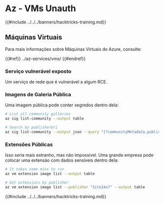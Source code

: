 # Az - VMs Unauth

{{#include ../../../banners/hacktricks-training.md}}

## Máquinas Virtuais

Para mais informações sobre Máquinas Virtuais do Azure, consulte:

{{#ref}}
../az-services/vms/
{{#endref}}

### Serviço vulnerável exposto

Um serviço de rede que é vulnerável a algum RCE.

### Imagens de Galeria Pública

Uma imagem pública pode conter segredos dentro dela:
```bash
# List all community galleries
az sig list-community --output table

# Search by publisherUri
az sig list-community --output json --query "[?communityMetadata.publisherUri=='https://3nets.io']"
```
### Extensões Públicas

Isso seria mais estranho, mas não impossível. Uma grande empresa pode colocar uma extensão com dados sensíveis dentro dela:
```bash
# It takes some mins to run
az vm extension image list --output table

# Get extensions by publisher
az vm extension image list --publisher "Site24x7" --output table
```
{{#include ../../../banners/hacktricks-training.md}}
